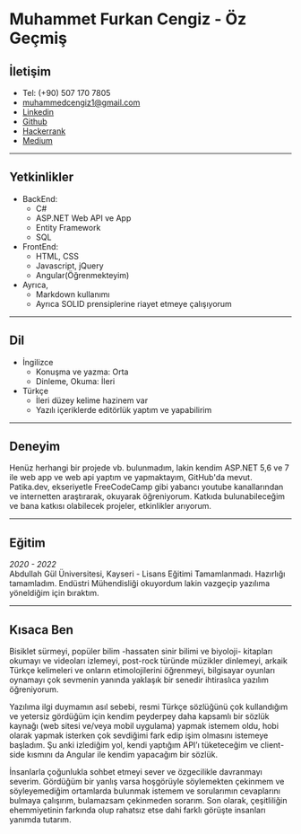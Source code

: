 # Muhammet Furkan Cengiz - Öz Geçmiş

## İletişim 
- Tel: (+90) 507 170 7805
- <muhammedcengiz1@gmail.com>
- [Linkedin](https://www.linkedin.com/in/furki4)
- [Github](https://github.com/4Furki4)
- [Hackerrank](https://www.hackerrank.com/muhammedcengiz1)
- [Medium](https://medium.com/@Furki4_4)
------------------------------------------------------------------------------------------------------------

## Yetkinlikler

- BackEnd:
    - C#
    - ASP.NET Web API ve App
    - Entity Framework
    - SQL
- FrontEnd:
    - HTML, CSS
    - Javascript, jQuery
    - Angular(Öğrenmekteyim)
- Ayrıca,
    - Markdown kullanımı
    - Ayrıca SOLID prensiplerine riayet etmeye çalışıyorum
----------------------------
## Dil

- İngilizce
    - Konuşma ve yazma: Orta
    - Dinleme, Okuma: İleri
- Türkçe
    - İleri düzey kelime hazinem var
    - Yazılı içeriklerde editörlük yaptım ve yapabilirim
---------------------
## Deneyim

Henüz herhangi bir projede vb. bulunmadım, lakin kendim ASP.NET 5,6 ve 7 ile web app ve web api yaptım ve yapmaktayım, GitHub'da mevut.  
Patika.dev, ekseriyetle FreeCodeCamp gibi yabancı youtube kanallarından ve internetten araştırarak, okuyarak öğreniyorum. Katkıda bulunabileceğim ve bana katkısı olabilecek projeler, etkinlikler arıyorum.  
  
  -------------------------------------
## Eğitim

_2020 - 2022_  
Abdullah Gül Üniversitesi, Kayseri - Lisans Eğitimi Tamamlanmadı.
Hazırlığı tamamladım. Endüstri Mühendisliği okuyordum lakin vazgeçip yazılıma yöneldiğim için bıraktım.

-----------------------
## Kısaca Ben

Bisiklet sürmeyi, popüler bilim -hassaten sinir bilimi ve biyoloji- kitapları okumayı ve videoları izlemeyi, post-rock türünde müzikler dinlemeyi, arkaik Türkçe kelimeleri ve onların etimolojilerini öğrenmeyi, bilgisayar oyunları oynamayı çok sevmenin yanında yaklaşık bir senedir ihtiraslıca yazılım öğreniyorum.  
  
Yazılıma ilgi duymamın asıl sebebi, resmi Türkçe sözlüğünü çok kullandığım ve yetersiz gördüğüm için kendim peyderpey daha kapsamlı bir sözlük kaynağı (web sitesi ve/veya mobil uygulama) yapmak istemem oldu, hobi olarak yapmak isterken çok sevdiğimi fark edip işim olmasını istemeye başladım. Şu anki izlediğim yol, kendi yaptığım API’ı tüketeceğim ve client-side kısmını da Angular ile kendim yapacağım bir sözlük.  
  
İnsanlarla çoğunlukla sohbet etmeyi sever ve özgecilikle davranmayı severim. Gördüğüm bir yanlış varsa hoşgörüyle söylemekten çekinmem ve söyleyemediğim ortamlarda bulunmak istemem ve sorularımın cevaplarını bulmaya çalışırım, bulamazsam çekinmeden sorarım. Son olarak, çeşitliliğin ehemmiyetinin farkında olup rahatsız etse dahi farklı görüşte insanları yanımda tutarım.

